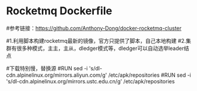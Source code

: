 # Rocketmq Dockerfile

#参考链接：https://github.com/Anthony-Dong/docker-rocketmq-cluster

#1.利用脚本构建rocketmq最新的镜像，官方只提供了脚本，自己本地构建
#2.集群有很多种模式，主主，主从，dledger模式等，dledger可以自动选举leader结点

#下载特别慢，替换源
#RUN sed -i 's/dl-cdn.alpinelinux.org/mirrors.aliyun.com/g' /etc/apk/repositories
#RUN sed -i 's/dl-cdn.alpinelinux.org/mirrors.ustc.edu.cn/g' /etc/apk/repositories